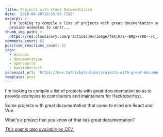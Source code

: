 ```yaml
---
title: Projects with Great Documentation
date: '2020-09-28T20:55:50.715Z'
excerpt: >-
  I'm looking to compile a list of projects with great documentation so as to
  provide examples to contr...
thumb_img_path: >-
  https://res.cloudinary.com/practicaldev/image/fetch/s--BMpxsrDO--/c_imagga_scale,f_auto,fl_progressive,h_420,q_auto,w_1000/https://dev-to-uploads.s3.amazonaws.com/i/zhsbjgazf8xf49p2wsvv.png
comments_count: 62
positive_reactions_count: 51
tags:
  - discuss
  - documentation
  - opensource
  - hacktoberfest
canonical_url: 'https://dev.to/nickytonline/projects-with-great-documentation-352h'
template: post
---
```

I'm looking to compile a list of projects with great documentation so as to provide examples to contributors and maintainers for Hacktoberfest.

Some projects with great documentation that come to mind are React and Vue.

What's a project that you know of that has great documentation?



*[This post is also available on DEV.](https://dev.to/nickytonline/projects-with-great-documentation-352h)*


<script>
const parent = document.getElementsByTagName('head')[0];
const script = document.createElement('script');
script.type = 'text/javascript';
script.src = 'https://cdnjs.cloudflare.com/ajax/libs/iframe-resizer/4.1.1/iframeResizer.min.js';
script.charset = 'utf-8';
script.onload = function() {
    window.iFrameResize({}, '.liquidTag');
};
parent.appendChild(script);
</script>    
